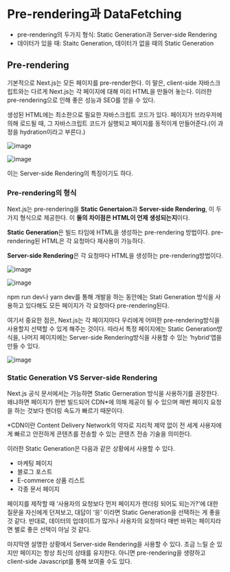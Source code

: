 # Pre-rendering과 DataFetching

- pre-rendering의 두가지 형식: Static Generation과 Server-side Rendering
- 데이터가 있을 때: Staitc Generation, 데이터가 없을 때의 Static Generation

## Pre-rendering

기본적으로 Next.js는 모든 페이지를 pre-render한다. 이 말은, client-side 자바스크립트와는 다르게 Next.js는 각 페이지에 대해 미리 HTML을 만들어 놓는다. 이러한 pre-rendering으로 인해 좋은 성능과 SEO를 얻을 수 있다.

생성된 HTML에는 최소한으로 필요한 자바스크립트 코드가 있다. 페이지가 브라우저에 의해 로드될 때, 그 자바스크립트 코드가 실행되고 페이지를 동적이게 만들어준다.(이 과정을 hydration이라고 부른다.)

![image](https://user-images.githubusercontent.com/98325285/178017970-31c1e93e-edd4-4e94-bbb4-3ca52d040f27.png)

![image](https://user-images.githubusercontent.com/98325285/178018075-7be4dc19-7834-4239-a1ad-dcfb781e8ef5.png)

이는 Server-side Rendering의 특징이기도 하다.

### Pre-rendering의 형식

Next.js는 pre-rendering을 **Static Genertaion**과 **Server-side Rendering**, 이 두가지 형식으로 제공한다. 이 **둘의 차이점은 HTML이 언제 생성되는지**이다.

**Static Generation**은 빌드 타임에 HTML을 생성하는 pre-rendering 방법이다. pre-rendering된 HTML은 각 요청마다 재사용이 가능하다.

**Server-side Rendering**은 각 요청마다 HTML을 생성하는 pre-rendering방법이다.

![image](https://user-images.githubusercontent.com/98325285/178018127-049f03dd-2e5a-49b7-9966-5cff41142617.png)

![image](https://user-images.githubusercontent.com/98325285/178018184-c833f0ff-ceab-4c9f-9ba5-44a3279040ae.png)

npm run dev나 yarn dev를 통해 개발을 하는 동안에는 Stati Generation 방식을 사용하고 있다해도 모든 페이지가 각 요청마다 pre-rendering된다.

여기서 중요한 점은, Next.js는 각 페이지마다 우리에게 어떠한 pre-rendering방식을 사용할지 선택할 수 있게 해주는 것이다. 따라서 특정 페이지에는 Static Generation방식을, 나머지 페이지에는 Server-side Rendering방식을 사용할 수 있는 ‘hybrid’앱을 만들 수 있다.

![image](https://user-images.githubusercontent.com/98325285/178018271-04d66cc8-a353-4a42-9f2e-585f9e725f0c.png)

### Static Generation VS Server-side Rendering

Next.js 공식 문서에서는 가능하면 Static Gerneration 방식을 사용하기를 권장한다. 왜냐하면 페이지가 한번 빌드되어 CDN\*에 의해 제공이 될 수 있으며 매번 페이지 요청을 하는 것보다 렌더링 속도가 빠르기 때문이다.

\*CDN이란 Content Delivery Network의 약자로 지리적 제약 없이 전 세계 사용자에게 빠르고 안전하게 콘텐츠를 전송할 수 있는 콘텐츠 전송 기술을 의미한다.

이러한 Static Generation은 다음과 같은 상황에서 사용할 수 있다.

- 마케팅 페이지
- 블로그 포스트
- E-commerce 상품 리스트
- 각종 문서 페이지

페이지를 제작할 때 ‘사용자의 요청보다 먼저 페이지가 렌더링 되어도 되는가?’에 대한 질문을 자신에게 던져보고, 대답이 ‘응' 이라면 Static Generation을 선택하는 게 좋을 것 같다. 반대로, 데이터의 업데이트가 많거나 사용자의 요청마다 매번 바뀌는 페이지라면 별로 좋은 선택이 아닐 것 같다.

마지막엔 설명한 상황에서 Server-side Rendering을 사용할 수 있다. 조금 느릴 순 있지만 페이지는 항상 최신의 상태를 유지한다. 아니면 pre-rendering을 생량하고 client-side Javascript를 통해 보여줄 수도 있다.
